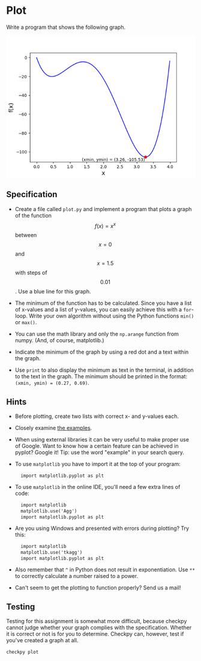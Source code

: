 # Plot

Write a program that shows the following graph.

![](../plot.png)

## Specification

* Create a file called `plot.py` and implement a program that plots a graph of the function $$f(x) = x^x$$ between $$x=0$$ and $$x=1.5$$ with steps of $$0.01$$. Use a blue line for this graph.

* The minimum of the function has to be calculated. Since you have a list of x-values and a list of y-values, you can easily achieve this with a `for`-loop. Write your own algorithm without using the Python functions `min()` or `max()`.

* You can use the math library and only the `np.arange` function from numpy. (And, of course, matplotlib.)

* Indicate the minimum of the graph by using a red dot and a text within the graph.

* Use `print` to also display the minimum as text in the terminal, in addition to the text in the graph. The minimum should be printed in the format: `(xmin, ymin) = (0.27, 0.69)`.

## Hints

* Before plotting, create two lists with correct x- and y-values each.

* Closely examine [the examples](/python/en/plotting).

* When using external libraries it can be very useful to make proper use of Google. Want to know how a certain feature can be achieved in pyplot? Google it! Tip: use the word "example" in your search query.

* To use `matplotlib` you have to import it at the top of your program:

		import matplotlib.pyplot as plt

* To use `matplotlib` in the online IDE, you'll need a few extra lines of code:

		import matplotlib
		matplotlib.use('Agg')
		import matplotlib.pyplot as plt

* Are you using Windows and presented with errors during plotting? Try this:

		import matplotlib
		matplotlib.use('tkagg')
		import matplotlib.pyplot as plt

* Also remember that `^` in Python does not result in exponentiation. Use `**` to correctly calculate a number raised to a power.

* Can't seem to get the plotting to function properly? Send us a mail!

## Testing

Testing for this assignment is somewhat more difficult, because checkpy cannot judge whether your graph complies with the specification. Whether it is correct or not is for you to determine. Checkpy can, however, test if you've created a graph at all.

    checkpy plot
